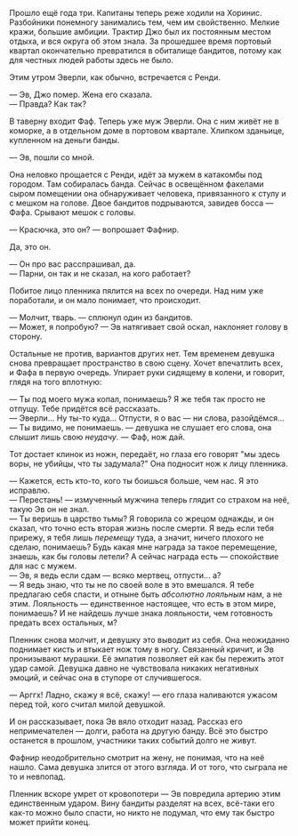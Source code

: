 Прошло ещё года три. Капитаны теперь реже ходили на Хоринис. Разбойники понемногу занимались тем, чем им свойственно. Мелкие кражи, большие амбиции. Трактир Джо был их постоянным местом отдыха, и вся округа об этом знала. За прошедшее время портовый квартал окончательно превратился в обиталище бандитов, потому как для честных людей работы здесь не было.

Этим утром Эверли, как обычно, встречается с Ренди.

— Эв, Джо помер. Жена его сказала.  
— Правда? Как так?

В таверну входит Фаф. Теперь уже муж Эверли. Она с ним живёт не в коморке, а в отдельном доме в портовом квартале. Хлипком зданьице, купленном на деньги банды.

— Эв, пошли со мной.

Она неловко прощается с Ренди, идёт за мужем в катакомбы под городом. Там собиралась банда. Сейчас в освещённом факелами сыром помещении она обнаруживает человека, привязанного к стулу и с мешком на голове. Двое бандитов подрываются, завидев босса — Фафа. Срывают мешок с головы.

— Красючка, это он? — вопрошает Фафнир.

Да, это он.

— Он про вас расспрашивал, да.  
— Парни, он так и не сказал, на кого работает?

Побитое лицо пленника пялится на всех по очереди. Над ним уже поработали, и он мало понимает, что происходит.

— Молчит, тварь. — сплюнул один из бандитов.  
— Может, я попробую? — Эв натягивает свой оскал, наклоняет голову в сторону.

Остальные не против, вариантов других нет. Тем временем девушка снова превращает пространство в свою сцену. Хочет впечатлить всех, и Фафа в первую очередь. Упирает руки сидящему в колени, и говорит, глядя на того вплотную:

— Ты под моего мужа копал, понимаешь? Я же тебя так просто не отпущу. Тебе придётся всё рассказать.  
— Эверли... Ну ты-то куда... Отпусти, я о вас — ни слова, разойдёмся...  
— Ты видимо, не понимаешь. — девушка не слушает его слова, она слышит лишь свою _неудачу_. — Фаф, нож дай.

Тот достает клинок из ножн, передаёт, но глаза его говорят "мы здесь воры, не убийцы, что ты задумала?" Она подносит нож к лицу пленника.

— Кажется, есть кто-то, кого ты боишься больше, чем нас. Я это исправлю.  
— Перестань! — измученный мужчина теперь глядит со страхом на неё, такую Эв он не знал.  
— Ты веришь в царство тьмы? Я говорила со жрецом однажды, и он сказал, что точно есть вторая жизнь после смерти. Я ведь если тебя прирежу, я тебя лишь _перемещу_ туда, а значит, ничего плохого не сделаю, понимаешь? Будь какая мне награда за такое перемещение, знаешь, как бы головы летели? А сейчас награда есть — спокойствие для нас с мужем.  
— Эв, я ведь если сдам — всяко мертвец, отпусти... а?  
— Я ведь знаю, что ты не по своей воле в это вмешался. Я тебе предлагаю себя спасти, и отныне быть _абсолютно лояльным_ нам, а не этим. Лояльность — единственное настоящее, что есть в этом мире, понимаешь? И не найдешь лучше знака лояльности, чем готовность предать всех остальных, м?

Пленник снова молчит, и девушку это выводит из себя. Она неожиданно поднимает кисть и втыкает нож тому в ногу. Связанный кричит, и Эв пронизывают мурашки. Её эмпатия позволяет ей как бы пережить этот удар самой. Девушка давно не чувствовала никаких негативных эмоций, и сейчас она в ступоре от случившегося.

— Арггх! Ладно, скажу я всё, скажу! — его глаза наливаются ужасом перед той, кого считал милой девушкой.

И он рассказывает, пока Эв вяло отходит назад. Рассказ его непримечателен — долги, работа на другую банду. Всё это быстро останется в прошлом, участники таких событий долго не живут.

Фафнир неодобрительно смотрит на жену, не понимая, что на неё нашло. Сама девушка злится от этого взгляда. И от того, что сыграла не то и невпопад.

Пленник вскоре умрет от кровопотери — Эв повредила артерию этим единственным ударом. Вину бандиты разделят на всех, всё-таки его как-то можно было спасти, но никто не подумал, что ему так быстро может прийти конец.
